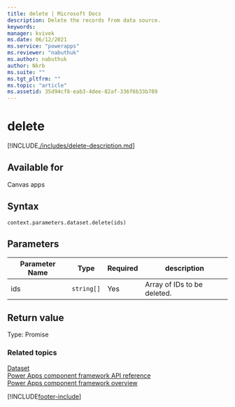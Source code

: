 ```yaml
---
title: delete | Microsoft Docs
description: Delete the records from data source.
keywords:
manager: kvivek
ms.date: 06/12/2021
ms.service: "powerapps"
ms.reviewer: "nabuthuk"
ms.author: nabuthuk
author: Nkrb
ms.suite: ""
ms.tgt_pltfrm: ""
ms.topic: "article"
ms.assetid: 35d94cf8-eab3-4dee-82af-336f6b33b789
---
```


# delete

[!INCLUDE[./includes/delete-description.md](./includes/delete-description.md)]

## Available for

Canvas apps

## Syntax

`context.parameters.dataset.delete(ids)`

## Parameters

| Parameter Name | Type       | Required | description                 |
| -------------- | ---------- | -------- | --------------------------- |
| ids            | `string[]` | Yes      | Array of IDs to be deleted. |

## Return value

Type: Promise

### Related topics

[Dataset](../dataset.md)<br/>
[Power Apps component framework API reference](../../reference/index.md)<br/>
[Power Apps component framework overview](../../overview.md)

[!INCLUDE[footer-include](../../../../includes/footer-banner.md)]
